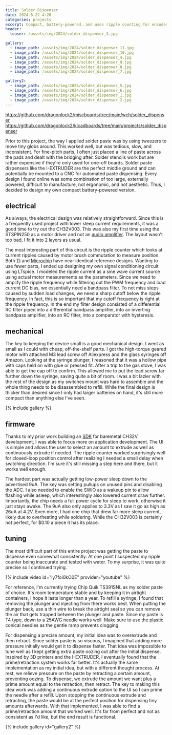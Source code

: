 ```yaml
---
title: Solder Dispenser
date: 2024-6-22 4:20
categories: projects
excerpt: Compact, battery-powered, and uses ripple counting for encoderless closed-loop motor control. Not perfect, but consistent enough for 0402 parts.
header:
  teaser: /assets/img/2024/solder_dispenser_3.jpg

gallery:
  - image_path: /assets/img/2024/solder_dispenser_11.jpg
  - image_path: /assets/img/2024/solder_dispenser_10.jpg
  - image_path: /assets/img/2024/solder_dispenser_4.jpg
  - image_path: /assets/img/2024/solder_dispenser_9.jpg
  - image_path: /assets/img/2024/solder_dispenser_8.jpg
  - image_path: /assets/img/2024/solder_dispenser_7.jpg

gallery2:
  - image_path: /assets/img/2024/solder_dispenser_5.jpg
  - image_path: /assets/img/2024/solder_dispenser_6.jpg
  - image_path: /assets/img/2024/solder_dispenser_1.jpg
  - image_path: /assets/img/2024/solder_dispenser_2.jpg
---
```


<https://github.com/dragonlock2/miscboards/tree/main/wch/solder_dispenser>
<https://github.com/dragonlock2/kicadboards/tree/main/projects/solder_dispenser>

Prior to this project, the way I applied solder paste was by using tweezers to move tiny globs around. This worked well, but was tedious, slow, and inconsistent. For fine-pitch parts, I often just placed a line of paste across the pads and dealt with the bridging after. Solder stencils work but are rather expensive if they're only used for one-off boards. Solder paste dispensers like the I-EXTRUDER are the perfect middle ground and can potentially be mounted to a CNC for automated paste dispensing. Every design I found online was some combination of too large, externally powered, difficult to manufacture, not ergonomic, and not aesthetic. Thus, I decided to design my own compact battery-powered version.

## electrical

As always, the electrical design was relatively straightforward. Since this is a frequently used project with lower sleep current requirements, it was a good time to try out the CH32V003. This was also my first time using the STSPIN250 as a motor driver and not an [audio amplifier](../../../2023/07/lightsaber-v5/). The layout wasn't too bad, I fit it into 2 layers as usual.

The most interesting part of this circuit is the ripple counter which looks at current ripples caused by motor brush commutation to measure position. Both [TI](https://www.ti.com/lit/ug/tidud30a/tidud30a.pdf) and [Microchip](https://ww1.microchip.com/downloads/aemDocuments/documents/OTH/ApplicationNotes/ApplicationNotes/Sensorless-Position-Control-of-Brushed-DC-Motor-Using-Ripple-Counting-Technique-00003049A.pdf) have near identical reference designs. Wanting to use fewer parts, I ended up designing my own signal conditioning circuit using LTspice. I modeled the ripple current as a sine wave current source using actual motor measurements as the parameters. Since we need to amplify the ripple frequency while filtering out the PWM frequency and load current DC bias, we essentially need a bandpass filter. To not miss steps caused by sudden load changes, we need a sharp cutoff below the ripple frequency. In fact, this is so important that my cutoff frequency is right at the ripple frequency. In the end my filter design consisted of a differential RC filter piped into a differential bandpass amplifier, into an inverting bandpass amplifier, into an RC filter, into a comparator with hysteresis.

## mechanical

The key to keeping the device small is a good mechanical design. I went as small as I could with cheap, off-the-shelf parts. I got the high-torque geared motor with attached M3 lead screw off Aliexpress and the glass syringes off Amazon. Looking at the syringe plunger, I reasoned that it was a hollow pipe with caps held on with glue or pressed fit. After a trip to the gas stove, I was able to get the cap off to confirm. This allowed me to put the lead screw far further down the syringe, saving quite a bit of room. I was a bit lazier with the rest of the design as my switches mount was hard to assemble and the whole thing needs to be disassembled to refill. While the final design is thicker than desired since I only had larger batteries on hand, it's still more compact than anything else I've seen.

{% include gallery %}

## firmware

Thanks to my prior work building an [SDK](../../../2023/12/baremetal-c-cpp-on-ch32v/) for baremetal CH32V development, I was able to focus more on application development. The UI is simple and allows the user to select an amount to extrude as well as continuously extrude if needed. The ripple counter worked surprisingly well for closed-loop position control after realizing I needed a small delay when switching direction. I'm sure it's still missing a step here and there, but it works well enough.

The hardest part was actually getting low-power sleep down to the advertised 9uA. The key was setting pullups on unused pins and disabling the ADC. I also needed to enable the SWIO as a wakeup pin to allow flashing while asleep, which interestingly also lowered current draw further. Importantly, the chip needs a full power cycle for sleep to work, otherwise it just stays awake. The 9uA also only applies to 3.3V as I saw it go as high as 26uA at 4.2V. Even more, I had one chip that drew far more sleep current, likely due to overheating while soldering. While the CH32V003 is certainly not perfect, for $0.10 a piece it has its place.

## tuning

The most difficult part of this entire project was getting the paste to dispense even somewhat consistently. At one point I suspected my ripple counter being inaccurate and tested with water. To my surprise, it was quite precise so I continued trying.

{% include video id="iy7foi0kO0E" provider="youtube" %}

For reference, I'm currently trying Chip Quik TS391SNL as my solder paste of choice. It's room temperature stable and by keeping it in airtight containers, I hope it lasts longer than a year. To refill a syringe, I found that removing the plunger and injecting from there works best. When putting the plunger back, use a thin wire to break the airtight seal so you can remove the air that gets trapped between the plunger and paste. Since my paste is T4 type, down to a 25AWG needle works well. Make sure to use the plastic conical needles as the gentle ramp prevents clogging.

For dispensing a precise amount, my initial idea was to overextrude and then retract. Since solder paste is so viscous, I imagined that adding more pressure initially would get it to dispense faster. That idea was impossible to tune well as I kept getting extra paste oozing out after the initial dispense. Inspired by 3D printers and the I-EXTRUDER, I eventually found that the prime/retraction system works far better. It's actually the same implementation as my initial idea, but with a different thought process. At rest, we relieve pressure on the paste by retracting a certain amount, preventing oozing. To dispense, we extrude the amount we want plus a prime amount equal to the retraction, then retract. The key to making this idea work was adding a continuous extrude option to the UI so I can prime the needle after a refill. Upon stopping the continuous extrude and retracting, the paste would be at the perfect position for dispensing tiny amounts afterwards. With that implemented, I was able to find a prime/retraction amount that worked well. It's far from perfect and not as consistent as I'd like, but the end result is functional.

{% include gallery id="gallery2" %}
